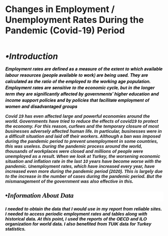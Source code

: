 # Changes in Employment / Unemployment Rates During the Pandemic (Covid-19) Period

<p><br></p>
<p><span style="font-size: 26px;"><strong><em>&bull;Introduction</em></strong></span></p>
<p><span style='color: rgb(0, 0, 0); font-family: Bernini, "Bernini Sans", "Helvetica Neue", Helvetica, Arial, sans-serif; font-size: 14px; font-style: normal; font-variant-ligatures: normal; font-variant-caps: normal; font-weight: 400; letter-spacing: normal; orphans: 2; text-align: start; text-indent: 0px; text-transform: none; white-space: normal; widows: 2; word-spacing: 0px; -webkit-text-stroke-width: 0px; background-color: rgb(255, 255, 255); text-decoration-thickness: initial; text-decoration-style: initial; text-decoration-color: initial; float: none; display: inline !important;'><strong><em>Employment rates are defined as a measure of the extent to which available labour resources (people available to work) are being used. They are calculated as the ratio of the employed to the working age population. Employment rates are sensitive to the economic cycle, but in the longer term they are significantly affected by governments&apos; higher education and income support policies and by policies that facilitate employment of women and disadvantaged groups</em></strong></span></p>
<p><strong><em><span style="font-family: Helvetica; font-size: 14px;">Covid 19 has even affected large and powerful economies around the world. Governments have tried to reduce the effects of covid19 to protect the economy. For this reason, curfews and the temporary closure of most businesses adversely affected human life. In particular, businesses were in a difficult situation and laid off their workers. Although a ban was imposed during the pandemic period to prevent unemployment in some countries, this was useless. During the pandemic process around the world, thousands of workplaces were closed and millions of people were unemployed as a result. When we look at Turkey, the worsening economic situation and inflation rate in the last 10 years have become worse with the pandemic. Unemployment rates, which have increased every year, have increased even more during the pandemic period (2020). This is largely due to the increase in the number of cases during the pandemic period. But the mismanagement of the government was also effective in this.</span></em></strong></p>
<h2 style='box-sizing: border-box; margin-top: 24px; margin-bottom: 16px; font-weight: 600; font-size: 1.5em; line-height: 1.25; padding-bottom: 0.3em; border-bottom: 1px solid var(--color-border-secondary); color: rgb(36, 41, 46); font-family: -apple-system, BlinkMacSystemFont, "Segoe UI", Helvetica, Arial, sans-serif, "Apple Color Emoji", "Segoe UI Emoji"; font-style: normal; font-variant-ligatures: normal; font-variant-caps: normal; letter-spacing: normal; orphans: 2; text-align: start; text-indent: 0px; text-transform: none; white-space: normal; widows: 2; word-spacing: 0px; -webkit-text-stroke-width: 0px; background-color: rgb(255, 255, 255); text-decoration-thickness: initial; text-decoration-style: initial; text-decoration-color: initial;'><em style="box-sizing: border-box;"><span style='font-family: "Times New Roman", Times, serif; color: rgb(0, 0, 0);'>&bull;Information About Data</span></em></h2>
<p><span style="font-family: Helvetica; color: rgb(0, 0, 0);"><strong><em><span style="font-size: 14px;">I needed to obtain the data that I would use in my report from reliable sites. I needed to access periodic employment rates and tables along with historical data. At this point, I used the reports of the OECD and ILO organization for world data. I also benefited from TUIK data for Turkey statistics.</span></em></strong></span></p>
<p><br></p>
<p><br></p>

    
